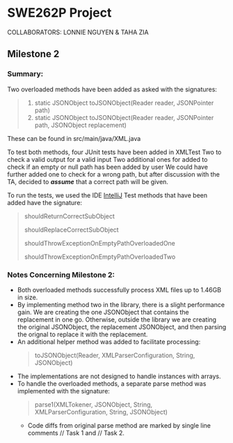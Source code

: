 # SWE262P Project
COLLABORATORS: LONNIE NGUYEN & TAHA ZIA
## Milestone 2
### Summary:
Two overloaded methods have been added as asked with the signatures:
> 1) static JSONObject toJSONObject(Reader reader, JSONPointer path) 
> 2) static JSONObject toJSONObject(Reader reader, JSONPointer path, JSONObject replacement)

These can be found in src/main/java/XML.java

To test both methods, four JUnit tests have been added in XMLTest
Two to check a valid output for a valid input
Two additional ones for added to check if an empty or null path has been added by user
We could have further added one to check for a wrong path, but after discussion with the TA, decided to ***assume*** that a 
correct path will be given.

To run the tests, we used the IDE [IntelliJ](https://www.jetbrains.com/help/idea/performing-tests.html) 
Test methods that have been added have the signature:
> shouldReturnCorrectSubObject
> 
> shouldReplaceCorrectSubObject
> 
> shouldThrowExceptionOnEmptyPathOverloadedOne
> 
> shouldThrowExceptionOnEmptyPathOverloadedTwo

### Notes Concerning Milestone 2:
- Both overloaded methods successfully process XML files up to 1.46GB in size.
- By implementing method two in the library, there is a slight performance gain. We are creating the one 
JSONObject that contains the replacement in one go. Otherwise, outside the library we are creating the
original JSONObject, the replacement JSONObject, and then parsing the orignal to replace it with the replacement.
- An additional helper method was added to facilitate processing: 
  > toJSONObject(Reader, XMLParserConfiguration, String, JSONObject)
- The implementations are not designed to handle instances with arrays.
- To handle the overloaded methods, a separate parse method was implemented with the signature:
  > parse1(XMLTokener, JSONObject, String, XMLParserConfiguration, String, JSONObject)
  - Code diffs from original parse method are marked by single line comments // Task 1 and // Task 2.